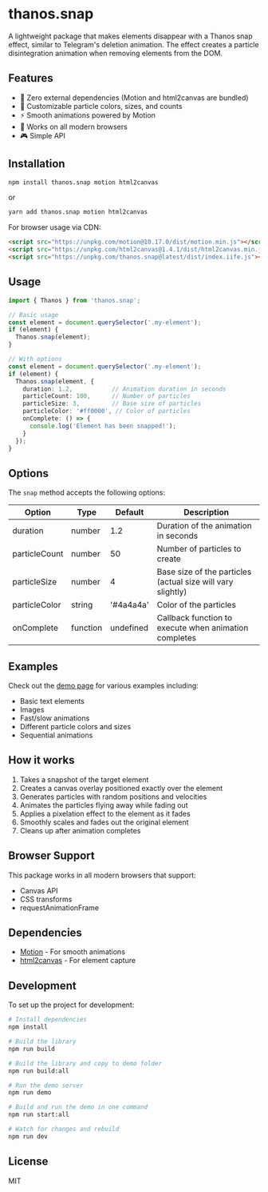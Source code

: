 # thanos.snap

A lightweight package that makes elements disappear with a Thanos snap effect, similar to Telegram's deletion animation. The effect creates a particle disintegration animation when removing elements from the DOM.

## Features

- 🎯 Zero external dependencies (Motion and html2canvas are bundled)
- 🎨 Customizable particle colors, sizes, and counts
- ⚡ Smooth animations powered by Motion
- 📱 Works on all modern browsers
- 🎮 Simple API

## Installation

```bash
npm install thanos.snap motion html2canvas
```

or

```bash
yarn add thanos.snap motion html2canvas
```

For browser usage via CDN:
```html
<script src="https://unpkg.com/motion@10.17.0/dist/motion.min.js"></script>
<script src="https://unpkg.com/html2canvas@1.4.1/dist/html2canvas.min.js"></script>
<script src="https://unpkg.com/thanos.snap@latest/dist/index.iife.js"></script>
```

## Usage

```typescript
import { Thanos } from 'thanos.snap';

// Basic usage
const element = document.querySelector('.my-element');
if (element) {
  Thanos.snap(element);
}

// With options
const element = document.querySelector('.my-element');
if (element) {
  Thanos.snap(element, {
    duration: 1.2,           // Animation duration in seconds
    particleCount: 100,      // Number of particles
    particleSize: 3,         // Base size of particles
    particleColor: '#ff0000', // Color of particles
    onComplete: () => {
      console.log('Element has been snapped!');
    }
  });
}
```

## Options

The `snap` method accepts the following options:

| Option | Type | Default | Description |
|--------|------|---------|-------------|
| duration | number | 1.2 | Duration of the animation in seconds |
| particleCount | number | 50 | Number of particles to create |
| particleSize | number | 4 | Base size of the particles (actual size will vary slightly) |
| particleColor | string | '#4a4a4a' | Color of the particles |
| onComplete | function | undefined | Callback function to execute when animation completes |

## Examples

Check out the [demo page](demo/index.html) for various examples including:
- Basic text elements
- Images
- Fast/slow animations
- Different particle colors and sizes
- Sequential animations

## How it works

1. Takes a snapshot of the target element
2. Creates a canvas overlay positioned exactly over the element
3. Generates particles with random positions and velocities
4. Animates the particles flying away while fading out
5. Applies a pixelation effect to the element as it fades
6. Smoothly scales and fades out the original element
7. Cleans up after animation completes

## Browser Support

This package works in all modern browsers that support:
- Canvas API
- CSS transforms
- requestAnimationFrame

## Dependencies

- [Motion](https://motion.dev/) - For smooth animations
- [html2canvas](https://html2canvas.hertzen.com/) - For element capture

## Development

To set up the project for development:

```bash
# Install dependencies
npm install

# Build the library
npm run build

# Build the library and copy to demo folder
npm run build:all

# Run the demo server
npm run demo

# Build and run the demo in one command
npm run start:all

# Watch for changes and rebuild
npm run dev
```

## License

MIT 